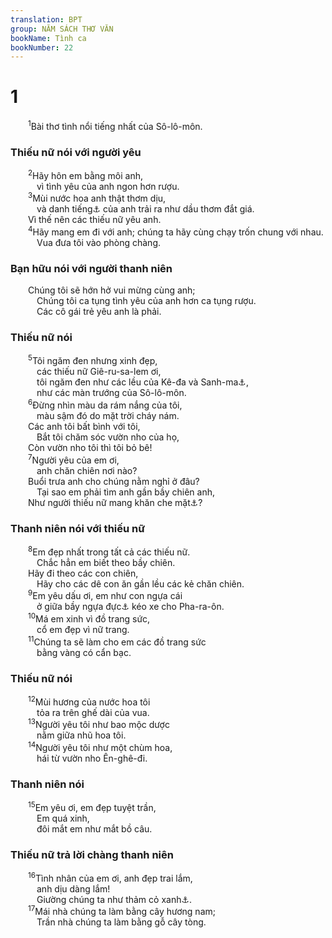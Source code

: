 ```yaml
---
translation: BPT
group: NĂM SÁCH THƠ VĂN
bookName: Tình ca 
bookNumber: 22
---
```


<div class="title"><h1>1</h1></div>
<span class="verse nha_1_1">  <sup>1</sup>Bài thơ tình nổi tiếng nhất của Sô-lô-môn.<br/></span>
<div class="title"><h3>Thiếu nữ nói với người yêu</h3></div>
<span class="verse nha_1_2">  <sup>2</sup>Hãy hôn em bằng môi anh,<br/>   vì tình yêu của anh ngon hơn rượu.<br/></span>
<span class="verse nha_1_3">  <sup>3</sup>Mùi nước hoa anh thật thơm dịu,<br/>   và danh tiếng<a data-toggle="tooltip" data-placement="bottom" title="Từ ngữ Hê-bơ-rơ chỗ nầy nghe như “dầu thơm.”">⚓</a> của anh trải ra như dầu thơm đắt giá.<br/>  Vì thế nên các thiếu nữ yêu anh.<br/></span>
<span class="verse nha_1_4">  <sup>4</sup>Hãy mang em đi với anh; chúng ta hãy cùng chạy trốn chung với nhau.<br/>   Vua đưa tôi vào phòng chàng.<br/></span>
<div class="title"><h3>Bạn hữu nói với người thanh niên</h3></div>
<span class="verse nha_1_4">  Chúng tôi sẽ hớn hở vui mừng cùng anh;<br/>   Chúng tôi ca tụng tình yêu của anh hơn ca tụng rượu.<br/>   Các cô gái trẻ yêu anh là phải.<br/></span>
<div class="title"><h3>Thiếu nữ nói</h3></div>
<span class="verse nha_1_5">  <sup>5</sup>Tôi ngăm đen nhưng xinh đẹp,<br/>   các thiếu nữ Giê-ru-sa-lem ơi,<br/>   tôi ngăm đen như các lều của Kê-đa và Sanh-ma<a data-toggle="tooltip" data-placement="bottom" title="Hai chi tộc Á-rập. Từ chữ “Sanh-ma” bản Hê-bơ-rơ ghi “Sô-lô-môn.” Xem chữ “Sanh-môn” trong Ru 4:20-21.">⚓</a>,<br/>   như các màn trướng của Sô-lô-môn.<br/></span>
<span class="verse nha_1_6">  <sup>6</sup>Đừng nhìn màu da rám nắng của tôi,<br/>   màu sậm đó do mặt trời cháy nám.<br/>  Các anh tôi bất bình với tôi,<br/>   Bắt tôi chăm sóc vườn nho của họ,<br/>  Còn vườn nho tôi thì tôi bỏ bê!<br/></span>
<span class="verse nha_1_7">  <sup>7</sup>Người yêu của em ơi,<br/>   anh chăn chiên nơi nào?<br/>  Buổi trưa anh cho chúng nằm nghỉ ở đâu?<br/>   Tại sao em phải tìm anh gần bầy chiên anh,<br/>  Như người thiếu nữ mang khăn che mặt<a data-toggle="tooltip" data-placement="bottom" title="Người đàn bà được thuê. Đây có thể nghĩa là người gái điếm.">⚓</a>?<br/></span>
<div class="title"><h3>Thanh niên nói với thiếu nữ</h3></div>
<span class="verse nha_1_8">  <sup>8</sup>Em đẹp nhất trong tất cả các thiếu nữ.<br/>   Chắc hẳn em biết theo bầy chiên.<br/>  Hãy đi theo các con chiên,<br/>   Hãy cho các dê con ăn gần lều các kẻ chăn chiên.<br/></span>
<span class="verse nha_1_9">  <sup>9</sup>Em yêu dấu ơi, em như con ngựa cái<br/>   ở giữa bầy ngựa đực<a data-toggle="tooltip" data-placement="bottom" title="Chỉ có ngựa đực mới dùng để kéo xe mà thôi.">⚓</a> kéo xe cho Pha-ra-ôn.<br/></span>
<span class="verse nha_1_10">  <sup>10</sup>Má em xinh vì đồ trang sức,<br/>   cổ em đẹp vì nữ trang.<br/></span>
<span class="verse nha_1_11">  <sup>11</sup>Chúng ta sẽ làm cho em các đồ trang sức<br/>   bằng vàng có cẩn bạc.<br/></span>
<div class="title"><h3>Thiếu nữ nói</h3></div>
<span class="verse nha_1_12">  <sup>12</sup>Mùi hương của nước hoa tôi<br/>   tỏa ra trên ghế dài của vua.<br/></span>
<span class="verse nha_1_13">  <sup>13</sup>Người yêu tôi như bao mộc dược<br/>   nằm giữa nhũ hoa tôi.<br/></span>
<span class="verse nha_1_14">  <sup>14</sup>Người yêu tôi như một chùm hoa,<br/>   hái từ vườn nho Ên-ghê-đi.<br/></span>
<div class="title"><h3>Thanh niên nói</h3></div>
<span class="verse nha_1_15">  <sup>15</sup>Em yêu ơi, em đẹp tuyệt trần,<br/>   Em quá xinh,<br/>   đôi mắt em như mắt bồ câu.<br/></span>
<div class="title"><h3>Thiếu nữ trả lời chàng thanh niên</h3></div>
<span class="verse nha_1_16">  <sup>16</sup>Tình nhân của em ơi, anh đẹp trai lắm,<br/>   anh dịu dàng lắm!<br/>   Giường chúng ta như thảm cỏ xanh<a data-toggle="tooltip" data-placement="bottom" title="Hay “tươi mát và thơm tho.”">⚓</a>.<br/></span>
<span class="verse nha_1_17">  <sup>17</sup>Mái nhà chúng ta làm bằng cây hương nam;<br/>   Trần nhà chúng ta làm bằng gỗ cây tòng.<br/></span>
